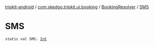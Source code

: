 [tripkit-android](../../index.md) / [com.skedgo.tripkit.ui.booking](../index.md) / [BookingResolver](index.md) / [SMS](./-s-m-s.md)

# SMS

`static val SMS: `[`Int`](https://kotlinlang.org/api/latest/jvm/stdlib/kotlin/-int/index.html)